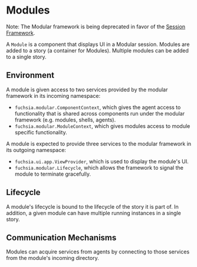 # Modules

Note: The Modular framework is being deprecated in favor of
the [Session Framework](/docs/concepts/session/introduction.md).

A `Module` is a component that displays UI in a Modular session. Modules are
added to a story (a container for Modules). Multiple modules can be added to a
single story.

## Environment

A module is given access to two services provided by the modular framework in
its incoming namespace:

*   `fuchsia.modular.ComponentContext`, which gives the agent access to
    functionality that is shared across components run under the modular
    framework (e.g. modules, shells, agents).
*   `fuchsia.modular.ModuleContext`, which gives modules access to module
    specific functionality.

A module is expected to provide three services to the modular framework in its
outgoing namespace:

*   `fuchsia.ui.app.ViewProvider`, which is used to display the module's UI.
*   `fuchsia.modular.Lifecycle`, which allows the framework to signal the module
    to terminate gracefully.

## Lifecycle

A module's lifecycle is bound to the lifecycle of the story it is part of. In
addition, a given module can have multiple running instances in a single story.

## Communication Mechanisms

Modules can acquire services from agents by connecting to those services
from the module's incoming directory.
